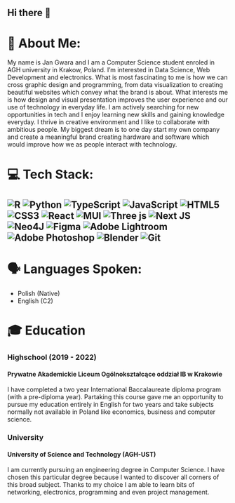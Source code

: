 ## Hi there 👋

# 💫 About Me:
My name is Jan Gwara and I am a Computer Science student enroled in AGH university in Krakow, Poland. I’m interested in Data Science, Web Development and electronics. What is most fascinating to me is how we can cross graphic design and programming, from data visualization to creating beautiful websites which convey what the brand is about. What interests me is how design and visual presentation improves the user experience and our use of technology in everyday life. I am actively searching for new opportunities in tech and I enjoy learning new skills and gaining knowledge everyday. I thrive in creative environment and I like to collaborate with ambitious people. My biggest dream is to one day start my own company and create a meaningful brand creating hardware and software which would improve how we as people interact with technology.

# 💻 Tech Stack:
![R](https://img.shields.io/badge/r-%23276DC3.svg?style=flat&logo=r&logoColor=white) ![Python](https://img.shields.io/badge/python-3670A0?style=flat&logo=python&logoColor=ffdd54) ![TypeScript](https://img.shields.io/badge/typescript-%23007ACC.svg?style=flat&logo=typescript&logoColor=white) ![JavaScript](https://img.shields.io/badge/javascript-%23323330.svg?style=flat&logo=javascript&logoColor=%23F7DF1E) ![HTML5](https://img.shields.io/badge/html5-%23E34F26.svg?style=flat&logo=html5&logoColor=white) ![CSS3](https://img.shields.io/badge/css3-%231572B6.svg?style=flat&logo=css3&logoColor=white) ![React](https://img.shields.io/badge/react-%2320232a.svg?style=flat&logo=react&logoColor=%2361DAFB) ![MUI](https://img.shields.io/badge/MUI-%230081CB.svg?style=flat&logo=mui&logoColor=white) ![Three js](https://img.shields.io/badge/threejs-black?style=flat&logo=three.js&logoColor=white) ![Next JS](https://img.shields.io/badge/Next-black?style=flat&logo=next.js&logoColor=white) ![Neo4J](https://img.shields.io/badge/Neo4j-008CC1?style=flat&logo=neo4j&logoColor=white) ![Figma](https://img.shields.io/badge/figma-%23F24E1E.svg?style=flat&logo=figma&logoColor=white) ![Adobe Lightroom](https://img.shields.io/badge/Adobe%20Lightroom-31A8FF.svg?style=flat&logo=Adobe%20Lightroom&logoColor=white) ![Adobe Photoshop](https://img.shields.io/badge/adobe%20photoshop-%2331A8FF.svg?style=flat&logo=adobe%20photoshop&logoColor=white) ![Blender](https://img.shields.io/badge/blender-%23F5792A.svg?style=flat&logo=blender&logoColor=white) ![Git](https://img.shields.io/badge/git-%23F05033.svg?style=flat&logo=git&logoColor=white)
---
# 🗣️ Languages Spoken:
- Polish (Native)
- English (C2)

# 🎓 Education
### Highschool (2019 - 2022)
#### Prywatne Akademickie Liceum Ogólnokształcące oddział IB w Krakowie 
I have completed a two year International Baccalaureate diploma program (with a pre-diploma year). Partaking this course gave me an opportunity to pursue my education entirely in English for two years and take subjects normally not available in Poland like economics, business and computer science. 

### University
#### University of Science and Technology (AGH-UST)
I am currently pursuing an engineering degree in Computer Science. I have chosen this particular degree because I wanted to discover all corners of this broad subject. Thanks to my choice I am able to learn bits of networking, electronics, programming and even project management.
